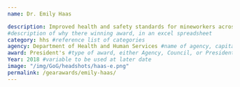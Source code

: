 ```yaml
---
name: Dr. Emily Haas

description: Improved health and safety standards for mineworkers across the country. Ms. Haas’ research resulted in the creation of industry-wide strategies to improve the health and safety management methods.
#description of why there winning award, in an excel spreadsheet
category: hhs #reference list of categories
agency: Department of Health and Human Services #name of agency, capitalize first letter of each name
award: President's #type of award, either Agency, Council, or President's; this is case sensitive so make sure to match the options listed exactly. This section generates the format of the card
Year: 2018 #variable to be used at later date
image: "/img/GoG/headshots/haas-e.png"
permalink: /gearawards/emily-haas/
---
```

